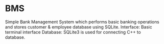 # BMS

Simple Bank Management System which performs basic banking operations and stores customer & employee database using SQLite.
Interface: Basic terminal interface
Database: SQLite3 is used for connecting C++ to database.
